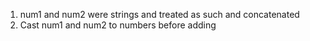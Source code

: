 1. num1 and num2 were strings and treated as such and concatenated
2. Cast num1 and num2 to numbers before adding